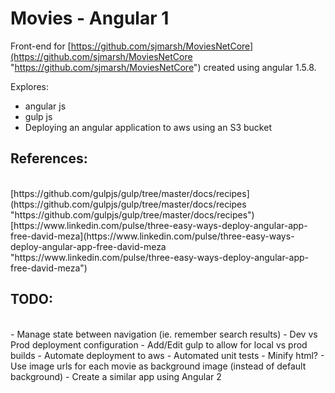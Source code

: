 # Movies - Angular 1 #

Front-end for [https://github.com/sjmarsh/MoviesNetCore](https://github.com/sjmarsh/MoviesNetCore "https://github.com/sjmarsh/MoviesNetCore") created using angular 1.5.8. 

Explores:
- angular js  
- gulp js  
- Deploying an angular application to aws using an S3 bucket  

## References: ##
</br>
[https://github.com/gulpjs/gulp/tree/master/docs/recipes](https://github.com/gulpjs/gulp/tree/master/docs/recipes "https://github.com/gulpjs/gulp/tree/master/docs/recipes")
</br>
[https://www.linkedin.com/pulse/three-easy-ways-deploy-angular-app-free-david-meza](https://www.linkedin.com/pulse/three-easy-ways-deploy-angular-app-free-david-meza "https://www.linkedin.com/pulse/three-easy-ways-deploy-angular-app-free-david-meza")

## TODO: ##
</br>
- Manage state between navigation (ie. remember search results)  
- Dev vs Prod deployment configuration  
- Add/Edit gulp to allow for local vs prod builds  
- Automate deployment to aws  
- Automated unit tests  
- Minify html?  
- Use image urls for each movie as background image (instead of default background)  
- Create a similar app using Angular 2  